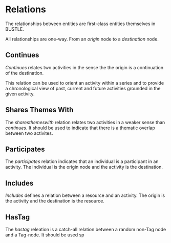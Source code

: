 # Relations

The relationships between entities are first-class entities themselves in BUSTLE.

All relationships are one-way. From an *origin* node to a *destination* node.

## Continues

*Continues* relates two activities in the sense the the origin is a continuation of the destination.

This relation can be used to orient an activity within a series and to provide a chronological view of past, current and future activities grounded in the given activity.

## Shares Themes With

The *sharesthemeswith* relation relates two activities in a weaker sense than *continues*. It should be used to indicate that there is a thematic overlap between two activites.

## Participates

The *participates* relation indicates that an individual is a participant in an activity. The individual is the origin node and the activity is the destination.

## Includes

*Includes* defines a relation between a resource and an activity. The origin is the activity and the destination is the resource.

## HasTag

The *hastag* releation is a catch-all relation between a random non-Tag node and a Tag-node. It should be used sp  


